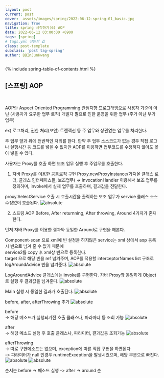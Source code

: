 ```yaml
---
layout: post
current: post
cover:  assets/images/spring/2022-06-12-spring-01_basic.jpg
navigation: True
title: spring 시작하기(6) AOP
date: 2022-06-12 03:00:00 +0900
tags: [spring]  
# tags.yml 선언한 값
class: post-template
subclass: 'post tag-spring'
author: BBInJunHwang
---
```


{% include spring-table-of-contents.html %}
<br>
<h2>[스프링] AOP</h2><br>

AOP란 Aspect Oriented Programming 관점지향 프로그래밍으로 사용자 기준이 아닌 (사용자가 요구한 업무 로직) 개발자 필요로 인한 운영을 위한 업무 (주가 아닌 부가업무)

ex) 로그처리, 권한 처리(보안) 트랜잭션 등 주 업무와 상관없는 업무를 처리한다.

주 업무 앞과 뒤에 전반적인 처리를 한다.
만약 주 업무 소스코드가 없는 경우 직접 로그나 실행시간 등 코드를 넣을 수 없지만 AOP를 이용하면 업무코드를 수정하지 않아도 꽂아 넣을 수 있다.

사용자는 Proxy를 호출 하면 보조 업무 실행 후 주업무를 호출한다.


1. 자바 Proxy를 이용한 공통로직 구현
Proxy.newProxyInstance(가져올 클래스 로더, 클래스 인터페이스들, 보조업무)
-> InvocationHandler 이용해서 보조 업무를 정의하며, invoke에서 실제 업무를 호출하며, 결과값을 전달한다.

proxy.SelectService 호출 시 호출시간을 출력하는 보조 업무가 service 클래스 소스 수정없이 호출된다.
<img data-action="zoom" src='{{ "/assets/images/spring/spring06/ch06_main_class_aop_01.PNG" | relative_url }}' alt='absolute'>


2. 스프링 AOP
Before, After returnning, After throwing, Around 4가지가 존재한다.

먼저 자바 Proxy를 이용한 결과와 동일한 Around로 구현을 해본다.

Component-scan 으로 xml에 빈 설정을 하지않은 service는 xml 상에서 aop 등록시 빈으로 넘겨 줄 수 없기 때문에<br>
service2를 copy 후  xml상 빈으로 등록한다.<br>
target 으로 해당 빈을 ref 넘겨주며, AOP를 적용할 interceptorNames list 구조로 logAroundAdvice 빈을 넘겨준다.
<img data-action="zoom" src='{{ "/assets/images/spring/spring06/ch06_bean_xml_01.PNG" | relative_url }}' alt='absolute'>

LogAroundAdvice 클래스에는 invoke를 구현한다. 자바 Proxy와 동일하게 Object 로 실행 후 결과값을 넘겨준다.
<img data-action="zoom" src='{{ "/assets/images/spring/spring06/ch06_advice_class_aop_01.PNG" | relative_url }}' alt='absolute'>

Main 실행 시 동일한 결과가 호출된다.
<img data-action="zoom" src='{{ "/assets/images/spring/spring06/ch06_main_class_aop_02.PNG" | relative_url }}' alt='absolute'>

before, after, afterThrowing 추가
<img data-action="zoom" src='{{ "/assets/images/spring/spring06/ch06_bean_xml_02.PNG" | relative_url }}' alt='absolute'>

before<br>
-> 해당 메소드가 실행되기전 호출 클래스나, 파라마터 등 조회 가능
<img data-action="zoom" src='{{ "/assets/images/spring/spring06/ch06_before_class_aop_01.PNG" | relative_url }}' alt='absolute'>

after<br>
-> 해당 메소드 실행 후 호출 클래스나, 파라미터, 결과값등 조회가능
<img data-action="zoom" src='{{ "/assets/images/spring/spring06/ch06_after_class_aop_01.PNG" | relative_url }}' alt='absolute'>

afterThrowing<br>
-> 따로 구현메소드는 없으며, exception에 따른 직접 구현을 하면된다 <br>
-> 파라미터가 null 인경우 runtimeException을 발생시켰으며, 해당 부분으로 빠진다.
<img data-action="zoom" src='{{ "/assets/images/spring/spring06/ch06_afterThrowing_class_aop_01.PNG" | relative_url }}' alt='absolute'>
<img data-action="zoom" src='{{ "/assets/images/spring/spring06/ch06_bean_service_class_01.PNG" | relative_url }}' alt='absolute'>

순서는 before -> 메소드 실행 -> after -> around 순